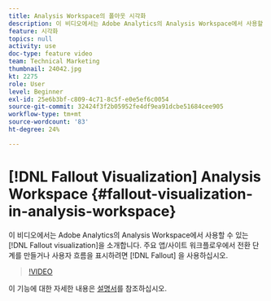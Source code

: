 ```yaml
---
title: Analysis Workspace의 폴아웃 시각화
description: 이 비디오에서는 Adobe Analytics의 Analysis Workspace에서 사용할 수 있는 폴아웃 시각화를 안내합니다. 폴아웃을 사용하여 주요 앱/사이트 워크플로우에서 사용자 흐름을 만들거나 사용자 흐름을 표시할 수 있습니다.
feature: 시각화
topics: null
activity: use
doc-type: feature video
team: Technical Marketing
thumbnail: 24042.jpg
kt: 2275
role: User
level: Beginner
exl-id: 25e6b3bf-c809-4c71-8c5f-e0e5ef6c0054
source-git-commit: 32424f3f2b05952fe4df9ea91dcbe51684cee905
workflow-type: tm+mt
source-wordcount: '83'
ht-degree: 24%

---
```


# [!DNL Fallout Visualization] Analysis Workspace {#fallout-visualization-in-analysis-workspace}

이 비디오에서는 Adobe Analytics의 Analysis Workspace에서 사용할 수 있는 [!DNL Fallout visualization]을 소개합니다. 주요 앱/사이트 워크플로우에서 전환 단계를 만들거나 사용자 흐름을 표시하려면 [!DNL Fallout] 을 사용하십시오.

>[!VIDEO](https://video.tv.adobe.com/v/24042/?quality=12)

이 기능에 대한 자세한 내용은 [설명서](https://marketing.adobe.com/resources/help/ko_KR/analytics/analysis-workspace/fallout_flow.html)를 참조하십시오.
